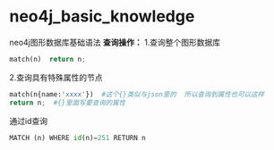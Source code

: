 # neo4j_basic_knowledge
neo4j图形数据库基础语法
**查询操作：**
1.查询整个图形数据库
```python
match(n)  return n;
```

2.查询具有特殊属性的节点

```python
match(n{name:'xxxx'})  #这个{}类似与json里的  所以查询到属性也可以这样
return n;  #{}里面写要查询的属性
```
通过id查询
```python
MATCH (n) WHERE id(n)=251 RETURN n
```
